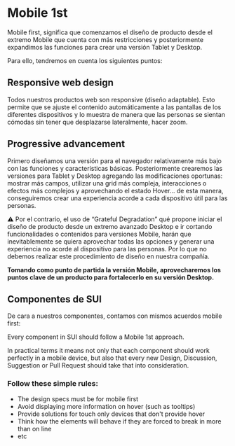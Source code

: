 # Mobile 1st

Mobile first, significa que comenzamos el diseño de producto desde el extremo Mobile que cuenta con más restricciones y posteriormente expandimos las funciones para crear una versión Tablet y Desktop.

Para ello, tendremos en cuenta los siguientes puntos:

## Responsive web design

  Todos nuestros productos web son responsive (diseño adaptable). Esto permite que se ajuste el contenido automáticamente a las pantallas de los diferentes dispositivos y lo muestra de manera que las personas se sientan cómodas sin tener que desplazarse lateralmente, hacer zoom.


## Progressive advancement

  Primero diseñamos una versión para el navegador relativamente más bajo con las funciones y características básicas. Posteriormente crearemos las versiones para Tablet y Desktop agregando las modificaciones oportunas: mostrar más campos, utilizar una grid más compleja, interacciones o efectos más complejos y aprovechando el estado Hover… de esta manera, conseguiremos crear una experiencia acorde a cada dispositivo útil para las personas. 

  ⚠️ Por el contrario, el uso de “Grateful Degradation” qué propone iniciar el diseño de producto desde un extremo avanzado Desktop e ir cortando funcionalidades o contenidos para versiones Mobile, harán que inevitablemente se quiera aprovechar todas las opciones y generar una experiencia no acorde al dispositivo para las personas. Por lo que no debemos realizar este procedimiento de diseño en nuestra compañía.
  

**Tomando como punto de partida la versión Mobile, aprovecharemos los puntos clave de un producto para fortalecerlo en su versión Desktop.**


## Componentes de SUI

De cara a nuestros componentes, contamos con mismos acuerdos mobile first:

Every component in SUI should follow a Mobile 1st approach.

In practical terms it means not only that each component should work perfectly in a mobile device, but also that every new Design, Discussion, Suggestion or Pull Request should take that into consideration.

### Follow these simple rules:

- The design specs must be for mobile first
- Avoid displaying more information on hover (such as tooltips)
- Provide solutions for touch only devices that don't provide hover
- Think how the elements will behave if they are forced to break in more than on line
- etc
